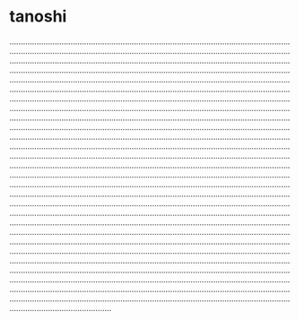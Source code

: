 # tanoshi
.............................................................................................................................................................................................................................................................................................................................................................................................................................................................................................................................................................................................................................................................................................................................................................................................................................................................................................................................................................................................................................................................................................................................................................................................................................................................................................................................................................................................................................................................................................................................................................................................................................................................................................................................................................................................................................................................................................................................................................................................................................................................................................................................................................................................................................................................................................................................................................................................................................................................................................................................................................................................................................................................................................................................................................................................................................................................................................................................................................................................................................................................................................................................................................................................................................................................................................................................................................................................................................................................................................................................................................................................................................................................